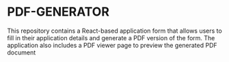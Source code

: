 # PDF-GENERATOR
This repository contains a React-based application form that allows users to fill in their application details and generate a PDF version of the form. The application also includes a PDF viewer page to preview the generated PDF document

